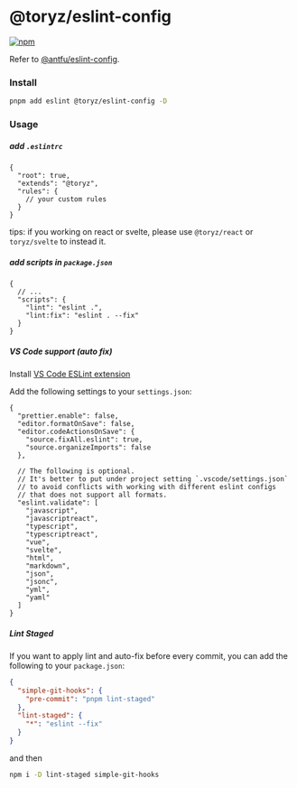 # @toryz/eslint-config

[![npm](https://img.shields.io/npm/v/@toryz/eslint-config?color=ffb&label=)](https://npmjs.com/package/@toryz/eslint-config)

Refer to [@antfu/eslint-config](https://github.com/antfu/eslint-config).

### Install

```bash
pnpm add eslint @toryz/eslint-config -D
```

### Usage

##### add `.eslintrc`
```jsonc
{
  "root": true,
  "extends": "@toryz",
  "rules": {
    // your custom rules
  }
}
```

tips: if you working on react or svelte, please use `@toryz/react` or `toryz/svelte` to instead it.

##### add scripts in `package.json`
```jsonc
{
  // ...
  "scripts": {
    "lint": "eslint .",
    "lint:fix": "eslint . --fix"
  }
}
```

##### VS Code support (auto fix)

Install [VS Code ESLint extension](https://marketplace.visualstudio.com/items?itemName=dbaeumer.vscode-eslint)

Add the following settings to your `settings.json`:

```jsonc
{
  "prettier.enable": false,
  "editor.formatOnSave": false,
  "editor.codeActionsOnSave": {
    "source.fixAll.eslint": true,
    "source.organizeImports": false
  },

  // The following is optional.
  // It's better to put under project setting `.vscode/settings.json`
  // to avoid conflicts with working with different eslint configs
  // that does not support all formats.
  "eslint.validate": [
    "javascript",
    "javascriptreact",
    "typescript",
    "typescriptreact",
    "vue",
    "svelte",
    "html",
    "markdown",
    "json",
    "jsonc",
    "yml",
    "yaml"
  ]
}
```

##### Lint Staged

If you want to apply lint and auto-fix before every commit, you can add the following to your `package.json`:

```json
{
  "simple-git-hooks": {
    "pre-commit": "pnpm lint-staged"
  },
  "lint-staged": {
    "*": "eslint --fix"
  }
}
```

and then

```bash
npm i -D lint-staged simple-git-hooks
```